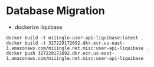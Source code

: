 # Database Migration

- dockerize liquibase
```shell
docker build -t miiingle-user-api-liquibase:latest .
docker build -t 327229172692.dkr.ecr.us-east-1.amazonaws.com/miiingle.net.misc:user-api-liquibase .
docker push 327229172692.dkr.ecr.us-east-1.amazonaws.com/miiingle.net.misc:user-api-liquibase
```